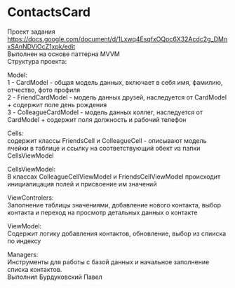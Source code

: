 # ContactsCard
Проект задания https://docs.google.com/document/d/1Lxwq4EsqfxOQoc6X32Acdc2g_DMnxSAnNDViOcZ1xpk/edit <br>
Выполнен на основе паттерна MVVM  <br>
Структура проекта: <br>
	<p>Model: <br>
1 - CardModel - общая модель данных, включает в себя имя, фамилию, отчество, фото профиля <br>
2 - FriendCardModel - модель данных друзей, наследуется от CardModel + содержит поле день рождения <br>
3 - ColleagueCardModel -  модель данных коллег, наследуется от CardModel + содержит поля должность и рабочий телефон <br>
	<p>Cells:  <br>
содержит классы FriendsCell и ColleagueCell - описывают модель ячейки в таблице и ссылку на соответствующий обект из папки  <br>  CellsViewModel <br>
	<p>СellsViewModel:  <br>
В классах  ColleagueCellViewModel и FriendsCellViewModel происходит инициалицация полей и присвоение им значений  <br>
	<p>ViewControlers: <br> 
Заполнение таблицы значениями, добавление нового контакта, выбор контакта и переход на просмотр детальных данных о контакте <br>
<p>	ViewModel: <br>
Содержит логику добавления контактов, обновление, выбор из спииска по индексу <br>
	<p>Managers: <br>
Инструменты для работы с базой данных и начальное заполнение списка контактов. <br>
Выполнил Бурдуковский Павел <br>
